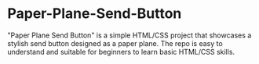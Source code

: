 # Paper-Plane-Send-Button
"Paper Plane Send Button" is a simple HTML/CSS project that showcases a stylish send button designed as a paper plane. The repo is easy to understand and suitable for beginners to learn basic HTML/CSS skills.
